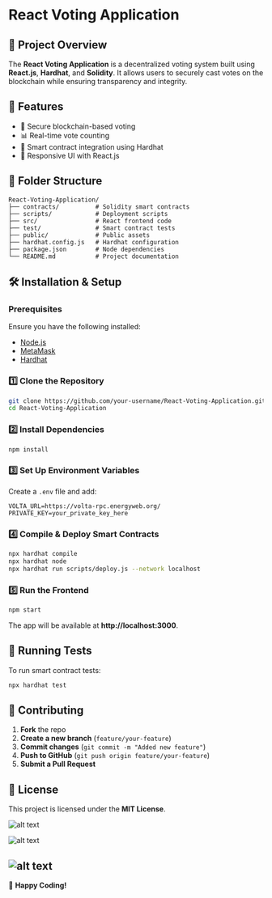 # React Voting Application

## 📌 Project Overview
The **React Voting Application** is a decentralized voting system built using **React.js**, **Hardhat**, and **Solidity**. It allows users to securely cast votes on the blockchain while ensuring transparency and integrity.

## 🚀 Features
- 🔐 Secure blockchain-based voting
- 📊 Real-time vote counting
- 📜 Smart contract integration using Hardhat
- 🎨 Responsive UI with React.js

## 📂 Folder Structure
```
React-Voting-Application/
├── contracts/          # Solidity smart contracts
├── scripts/            # Deployment scripts
├── src/                # React frontend code
├── test/               # Smart contract tests
├── public/             # Public assets
├── hardhat.config.js   # Hardhat configuration
├── package.json        # Node dependencies
└── README.md           # Project documentation
```

## 🛠 Installation & Setup
### Prerequisites
Ensure you have the following installed:
- [Node.js](https://nodejs.org/)
- [MetaMask](https://metamask.io/)
- [Hardhat](https://hardhat.org/)

### 1️⃣ Clone the Repository
```sh
git clone https://github.com/your-username/React-Voting-Application.git
cd React-Voting-Application
```

### 2️⃣ Install Dependencies
```sh
npm install
```

### 3️⃣ Set Up Environment Variables
Create a `.env` file and add:
```
VOLTA_URL=https://volta-rpc.energyweb.org/
PRIVATE_KEY=your_private_key_here
```

### 4️⃣ Compile & Deploy Smart Contracts
```sh
npx hardhat compile
npx hardhat node
npx hardhat run scripts/deploy.js --network localhost
```

### 5️⃣ Run the Frontend
```sh
npm start
```
The app will be available at **http://localhost:3000**.

## 🧪 Running Tests
To run smart contract tests:
```sh
npx hardhat test
```

## 🤝 Contributing
1. **Fork** the repo
2. **Create a new branch** (`feature/your-feature`)
3. **Commit changes** (`git commit -m "Added new feature"`)
4. **Push to GitHub** (`git push origin feature/your-feature`)
5. **Submit a Pull Request**

## 📜 License
This project is licensed under the **MIT License**.

![alt text](image.png)

![alt text](image-1.png)

![alt text](image-2.png)
---
🚀 **Happy Coding!**

